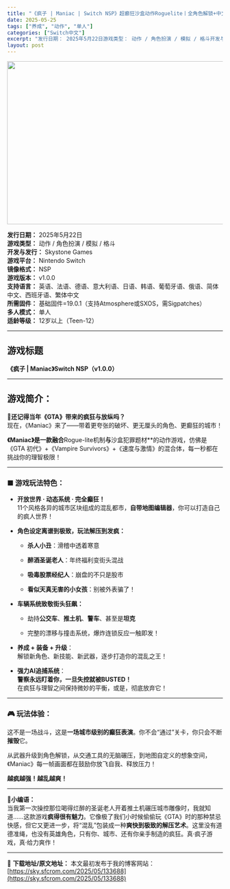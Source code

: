```yaml
---
title: "《疯子 | Maniac | Switch NSP》超癫狂沙盒动作Roguelite丨全角色解锁+中文支持！"
date: 2025-05-25
tags: ["养成", "动作", "单人"]
categories: ["Switch中文"]
excerpt: "发行日期： 2025年5月22日游戏类型： 动作 / 角色扮演 / 模拟 / 格斗开发与发行： Skystone Games游戏平台： Nintendo Switch镜像格式： NSP游戏版本： v1.0.0支持语言： 英语、法语、德语、意大利语、日语、韩语、葡萄牙语、俄语、简体中文、西班牙语、繁体&hellip;"
layout: post
---
```


<img class="aligncenter size-full wp-image-133678" src="https://sky.sfcrom.com/wp-content/uploads/2025/05/2025052504193937.webp" alt="" width="676" height="380" />
<p data-start="64" data-end="359"><strong data-start="64" data-end="73">发行日期：</strong> 2025年5月22日<br data-start="84" data-end="87" /><strong data-start="87" data-end="96">游戏类型：</strong> 动作 / 角色扮演 / 模拟 / 格斗<br data-start="116" data-end="119" /><strong data-start="119" data-end="129">开发与发行：</strong> Skystone Games<br data-start="144" data-end="147" /><strong data-start="147" data-end="156">游戏平台：</strong> Nintendo Switch<br data-start="172" data-end="175" /><strong data-start="175" data-end="184">镜像格式：</strong> NSP<br data-start="188" data-end="191" /><strong data-start="191" data-end="200">游戏版本：</strong> v1.0.0<br data-start="207" data-end="210" /><strong data-start="210" data-end="219">支持语言：</strong> 英语、法语、德语、意大利语、日语、韩语、葡萄牙语、俄语、简体中文、西班牙语、繁体中文<br data-start="262" data-end="265" /><strong data-start="265" data-end="274">所需固件：</strong> 基础固件=19.0.1（支持Atmosphere或SXOS，需Sigpatches）<br data-start="317" data-end="320" /><strong data-start="320" data-end="329">多人模式：</strong> 单人<br data-start="332" data-end="335" /><strong data-start="335" data-end="344">适龄等级：</strong> 12岁以上（Teen-12）</p>


<hr data-start="361" data-end="364" />

<h2 data-start="366" data-end="375">游戏标题</h2>
<p data-start="376" data-end="411"><strong data-start="376" data-end="411">《疯子 | Maniac》Switch NSP（v1.0.0）</strong></p>


<hr data-start="413" data-end="416" />

<h2 data-start="418" data-end="426">游戏简介：</h2>
<p data-start="428" data-end="496">🧨<strong data-start="430" data-end="454">还记得当年《GTA》带来的疯狂与放纵吗？</strong><br data-start="454" data-end="457" />现在，《Maniac》来了——带着更夸张的破坏、更无厘头的角色、更癫狂的城市！</p>
<p data-start="498" data-end="604"><strong data-start="498" data-end="515">《Maniac》是一款融合</strong>Rogue-lite机制<strong data-start="527" data-end="532">与</strong>沙盒犯罪题材**的动作游戏，仿佛是《GTA 初代》+《Vampire Survivors》+《速度与激情》的混合体，每一秒都在挑战你的理智极限！</p>


<hr data-start="606" data-end="609" />

<h3 data-start="611" data-end="624">■ 游戏玩法特色：</h3>
<ul data-start="626" data-end="1050">
 	<li data-start="626" data-end="701">
<p data-start="628" data-end="701"><strong data-start="628" data-end="651">开放世界 · 动态系统 · 完全癫狂！</strong><br data-start="651" data-end="654" />11个风格各异的城市区块组成的混乱都市，<strong data-start="676" data-end="687">自带地图编辑器</strong>，你可以打造自己的疯人世界！</p>
</li>
 	<li data-start="703" data-end="833">
<p data-start="705" data-end="729"><strong data-start="705" data-end="727">角色设定离谱到极致，玩法解压到发疯：</strong></p>

<ul data-start="732" data-end="833">
 	<li data-start="732" data-end="752">
<p data-start="734" data-end="752"><strong data-start="734" data-end="742">杀人小丑</strong>：滑稽中透着寒意</p>
</li>
 	<li data-start="755" data-end="779">
<p data-start="757" data-end="779"><strong data-start="757" data-end="767">醉酒圣诞老人</strong>：年终福利变街头混战</p>
</li>
 	<li data-start="782" data-end="806">
<p data-start="784" data-end="806"><strong data-start="784" data-end="795">吸毒股票经纪人</strong>：崩盘的不只是股市</p>
</li>
 	<li data-start="809" data-end="833">
<p data-start="811" data-end="833"><strong data-start="811" data-end="825">看似天真无害的小女孩</strong>：别被外表骗了！</p>
</li>
</ul>
</li>
 	<li data-start="835" data-end="922">
<p data-start="837" data-end="854"><strong data-start="837" data-end="852">车辆系统致敬街头狂飙：</strong></p>

<ul data-start="857" data-end="922">
 	<li data-start="857" data-end="895">
<p data-start="859" data-end="895">劫持<strong data-start="861" data-end="868">公交车</strong>、<strong data-start="869" data-end="876">推土机</strong>、<strong data-start="877" data-end="883">警车</strong>、甚至是<strong data-start="887" data-end="893">坦克</strong></p>
</li>
 	<li data-start="898" data-end="922">
<p data-start="900" data-end="922">完整的漂移与撞击系统，爆炸连锁反应一触即发！</p>
</li>
</ul>
</li>
 	<li data-start="924" data-end="973">
<p data-start="926" data-end="973"><strong data-start="926" data-end="942">养成 + 装备 + 升级</strong>：<br data-start="943" data-end="946" />解锁新角色、新技能、新武器，逐步打造你的混乱之王！</p>
</li>
 	<li data-start="975" data-end="1050">
<p data-start="977" data-end="1050"><strong data-start="977" data-end="989">强力AI追捕系统</strong>：<br data-start="990" data-end="993" /><strong data-start="995" data-end="1020">警察永远盯着你，一旦失控就被BUSTED！</strong><br data-start="1020" data-end="1023" />在疯狂与理智之间保持微妙的平衡，或是，彻底放弃它！</p>
</li>
</ul>

<hr data-start="1052" data-end="1055" />

<h3 data-start="1057" data-end="1069">🎮 玩法体验：</h3>
<p data-start="1071" data-end="1120">这不是一场战斗，这是<strong data-start="1081" data-end="1096">一场城市级别的癫狂表演</strong>。你不会“通过”关卡，你只会不断<strong data-start="1112" data-end="1118">摧毁</strong>它。</p>
<p data-start="1122" data-end="1184">从武器升级到角色解锁，从交通工具的无脑碾压，到地图自定义的想象空间，《Maniac》每一帧画面都在鼓励你放飞自我、释放压力！</p>
<p data-start="1186" data-end="1200"><strong data-start="1186" data-end="1200">越疯越强！越乱越爽！</strong></p>


<hr data-start="1202" data-end="1205" />
<p data-start="1207" data-end="1380">📌<strong data-start="1209" data-end="1217">小编语：</strong><br data-start="1217" data-end="1220" />当我第一次操控那位喝得烂醉的圣诞老人开着推土机碾压城市雕像时，我就知道……这款游戏<strong data-start="1261" data-end="1271">疯得很有魅力</strong>。它像极了我们小时候偷偷玩《GTA》时的那种禁忌快感，但它又更进一步，将“混乱”包装成一种<strong data-start="1316" data-end="1330">爽快到极致的解压艺术</strong>。这里没有道德准绳，也没有英雄角色，只有你、城市、还有你亲手制造的疯狂。真·疯子游戏，真·给力爽作！</p>

---
📖 **下载地址/原文地址：** 本文最初发布于我的博客网站：[https://sky.sfcrom.com/2025/05/133688](https://sky.sfcrom.com/2025/05/133688)
